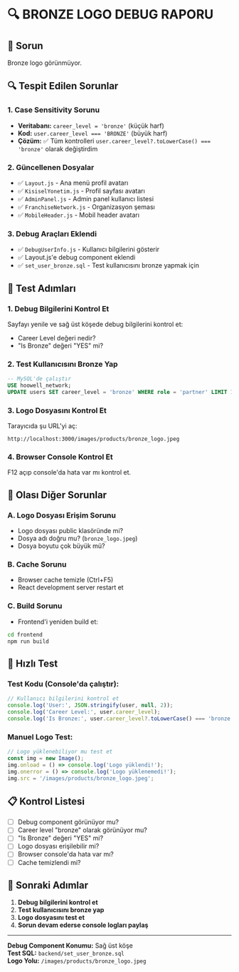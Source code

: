 # 🔍 BRONZE LOGO DEBUG RAPORU

## 🚨 Sorun
Bronze logo görünmüyor.

## 🔍 Tespit Edilen Sorunlar

### 1. **Case Sensitivity Sorunu**
- **Veritabanı:** `career_level = 'bronze'` (küçük harf)
- **Kod:** `user.career_level === 'BRONZE'` (büyük harf)
- **Çözüm:** ✅ Tüm kontrolleri `user.career_level?.toLowerCase() === 'bronze'` olarak değiştirdim

### 2. **Güncellenen Dosyalar**
- ✅ `Layout.js` - Ana menü profil avatarı
- ✅ `KisiselYonetim.js` - Profil sayfası avatarı  
- ✅ `AdminPanel.js` - Admin panel kullanıcı listesi
- ✅ `FranchiseNetwork.js` - Organizasyon şeması
- ✅ `MobileHeader.js` - Mobil header avatarı

### 3. **Debug Araçları Eklendi**
- ✅ `DebugUserInfo.js` - Kullanıcı bilgilerini gösterir
- ✅ Layout.js'e debug component eklendi
- ✅ `set_user_bronze.sql` - Test kullanıcısını bronze yapmak için

## 🧪 Test Adımları

### 1. **Debug Bilgilerini Kontrol Et**
Sayfayı yenile ve sağ üst köşede debug bilgilerini kontrol et:
- Career Level değeri nedir?
- "Is Bronze" değeri "YES" mi?

### 2. **Test Kullanıcısını Bronze Yap**
```sql
-- MySQL'de çalıştır
USE hoowell_network;
UPDATE users SET career_level = 'bronze' WHERE role = 'partner' LIMIT 1;
```

### 3. **Logo Dosyasını Kontrol Et**
Tarayıcıda şu URL'yi aç:
```
http://localhost:3000/images/products/bronze_logo.jpeg
```

### 4. **Browser Console Kontrol Et**
F12 açıp console'da hata var mı kontrol et.

## 🔧 Olası Diğer Sorunlar

### A. **Logo Dosyası Erişim Sorunu**
- Logo dosyası public klasöründe mi?
- Dosya adı doğru mu? (`bronze_logo.jpeg`)
- Dosya boyutu çok büyük mü?

### B. **Cache Sorunu**
- Browser cache temizle (Ctrl+F5)
- React development server restart et

### C. **Build Sorunu**
- Frontend'i yeniden build et:
```bash
cd frontend
npm run build
```

## 🎯 Hızlı Test

### Test Kodu (Console'da çalıştır):
```javascript
// Kullanıcı bilgilerini kontrol et
console.log('User:', JSON.stringify(user, null, 2));
console.log('Career Level:', user.career_level);
console.log('Is Bronze:', user.career_level?.toLowerCase() === 'bronze');
```

### Manuel Logo Test:
```javascript
// Logo yüklenebiliyor mu test et
const img = new Image();
img.onload = () => console.log('Logo yüklendi!');
img.onerror = () => console.log('Logo yüklenemedi!');
img.src = '/images/products/bronze_logo.jpeg';
```

## 📋 Kontrol Listesi

- [ ] Debug component görünüyor mu?
- [ ] Career level "bronze" olarak görünüyor mu?
- [ ] "Is Bronze" değeri "YES" mi?
- [ ] Logo dosyası erişilebilir mi?
- [ ] Browser console'da hata var mı?
- [ ] Cache temizlendi mi?

## 🚀 Sonraki Adımlar

1. **Debug bilgilerini kontrol et**
2. **Test kullanıcısını bronze yap**
3. **Logo dosyasını test et**
4. **Sorun devam ederse console logları paylaş**

---
**Debug Component Konumu:** Sağ üst köşe  
**Test SQL:** `backend/set_user_bronze.sql`  
**Logo Yolu:** `/images/products/bronze_logo.jpeg`